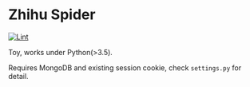 # Zhihu Spider

[![Lint](https://travis-ci.org/ahxxm/cpp-exercise.svg)](https://travis-ci.org/ahxxm/cpp-exercise)

Toy, works under Python(>3.5).

Requires MongoDB and existing session cookie, check `settings.py` for detail.
